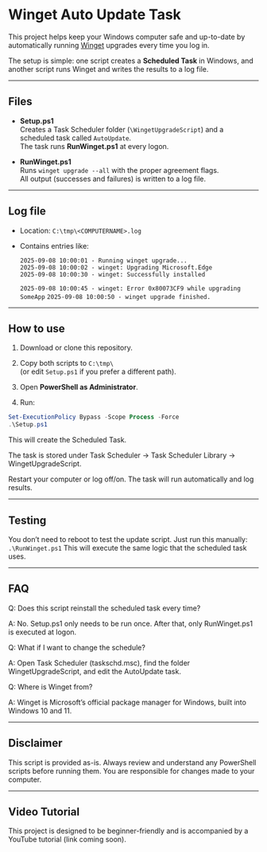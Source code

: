 # Winget Auto Update Task

This project helps keep your Windows computer safe and up-to-date by automatically running [Winget](https://learn.microsoft.com/en-us/windows/package-manager/winget/) upgrades every time you log in.

The setup is simple: one script creates a **Scheduled Task** in Windows, and another script runs Winget and writes the results to a log file.

---

## Files

- **Setup.ps1**  
  Creates a Task Scheduler folder (`\WingetUpgradeScript`) and a scheduled task called `AutoUpdate`.  
  The task runs **RunWinget.ps1** at every logon.

- **RunWinget.ps1**  
  Runs `winget upgrade --all` with the proper agreement flags.  
  All output (successes and failures) is written to a log file.

---

## Log file

- Location: `C:\tmp\<COMPUTERNAME>.log`  
- Contains entries like:

  `2025-09-08 10:00:01 - Running winget upgrade...`  
  `2025-09-08 10:00:02 - winget: Upgrading Microsoft.Edge`  
  `2025-09-08 10:00:30 - winget: Successfully installed`

  `2025-09-08 10:00:45 - winget: Error 0x80073CF9 while upgrading SomeApp`
  `2025-09-08 10:00:50 - winget upgrade finished.`


---

## How to use

1. Download or clone this repository.

2. Copy both scripts to `C:\tmp\`  
 (or edit `Setup.ps1` if you prefer a different path).

3. Open **PowerShell as Administrator**.

4. Run:
 ```powershell
 Set-ExecutionPolicy Bypass -Scope Process -Force
 .\Setup.ps1
 ```

This will create the Scheduled Task.

The task is stored under Task Scheduler → Task Scheduler Library → WingetUpgradeScript.

Restart your computer or log off/on.
The task will run automatically and log results.

---

## Testing

You don’t need to reboot to test the update script.
Just run this manually: `.\RunWinget.ps1`
This will execute the same logic that the scheduled task uses.

---

## FAQ

Q: Does this script reinstall the scheduled task every time?


A: No. Setup.ps1 only needs to be run once. After that, only RunWinget.ps1 is executed at logon.

Q: What if I want to change the schedule?


A: Open Task Scheduler (taskschd.msc), find the folder WingetUpgradeScript, and edit the AutoUpdate task.

Q: Where is Winget from?


A: Winget is Microsoft’s official package manager for Windows, built into Windows 10 and 11.

---

## Disclaimer

This script is provided as-is. Always review and understand any PowerShell scripts before running them.
You are responsible for changes made to your computer.

---

## Video Tutorial

This project is designed to be beginner-friendly and is accompanied by a YouTube tutorial (link coming soon).
